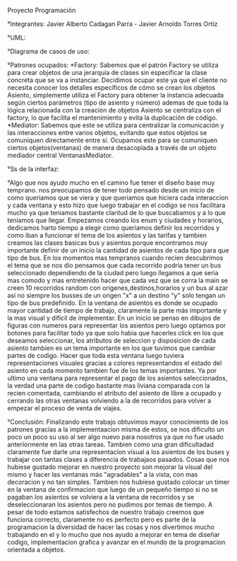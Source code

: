 Proyecto Programación

°Integrantes: Javier Alberto Cadagan Parra - Javier Arnoldo Torres Ortiz

°UML:

°Diagrama de casos de uso:

°Patrones ocupados:
  *Factory: Sabemos que el patrón Factory se utiliza para crear objetos de una jerarquía de clases sin especificar la clase concreta que se va a instanciar. Decidimos ocupar este ya que el cliente no necesita 
            conocer los detalles específicos de cómo se crean los objetos Asiento, simplemente utiliza el Factory para obtener la instancia adecuada según ciertos parámetros (tipo de asiento y número) ademas de 
            que toda la lógica relacionada con la creación de objetos Asiento se centraliza con el factory, lo que facilita el mantenimiento y evita la duplicación de código.
  *Mediator: Sabemos que este se utiliza para centralizar la comunicación y las interacciones entre varios objetos, evitando que estos objetos se comuniquen directamente entre sí. Ocupamos este para se comuniquen 
            ciertos objetos(ventanas) de manera desacoplada a través de un objeto mediador central VentanasMediator.

°Ss de la interfaz:

°Algo que nos ayudo mucho en el camino fue tener el diseño base muy temprano. nos preocupamos de tener todo pensado desde un inicio de como queriamos que se viera y que queriamos que hiciera cada interaccion y cada ventana y esto hizo que luego trabajar en el codigo se nos facilitara mucho ya que teniamos bastante claritud de lo que buscabamos y a lo que teniamos que llegar.
 Empezamos creando los enum y ciudades y horarios, dedicamos harto tiempo a elegir como queriamos definir los recorridos y como iban a funcionar el tema de los asientos y las tarifas y tambien creamos las clases basicas bus y asientos porque encontramos muy importante definir de un inicio la cantidad de asientos de cada tipo para que tipo de bus. 
 En los momentos mas tempranos cuando recien descubrimos el tema que se nos dio pensamos que cada recorrido podria tener un bus seleccionado dependiendo de la ciudad pero luego llegamos a que seria mas comodo y mas entretenido hacer que cada vez que se corra la main se creen 10 recorridos random con origenes,destinos,horarios y un bus al azar así no siempre los busses de un origen "x" a un destino "y" solo tengan un tipo de bus predefinido.
 En la ventana de asientos es donde se ocupado mayor cantidad de tiempo de trabajo, claramente la parte más importante y la mas visual y dificil de implementar. En un inicio se penso en dibujos de figuras con numeros para representar los asientos pero luego optamos por botones para facilitar todo ya que solo habia que hacerles click en los que deseamos seleccionar, los atributos de seleccion y disposicion de cada asiento tambien es un tema importante en los que tuvimos que cambiar partes de codigo.
 Hacer que toda esta ventana luego tuviera representaciones visuales gracias a colores representandos el estado del asiento en cada momento tambien fue de los temas importantes.
 Ya por ultimo una ventana para representar el pago de los asientos seleccionados, la verdad una parte de codigo bastante mas liviana comparada con la recien comentada, cambiando el atributo del asiento de libre a ocupado y cerrando las otras ventanas volviendo a la de recorridos para volver a empezar el proceso de venta de viajes.

°Conclusión: Finalizando este trabajo obtuvimos mayor conocimiento de los patrones gracias a la implementaacion misma de estos, se nos dificulto un poco un poco su uso al ser algo nuevo para nosotros ya que no fue usado anteriormente en las otras tareas. Tambien como una gran dificultadad claramente fue darle una representacion visual a los asientos de los buses y trabajar con tantas clases a diferencia de trabajaos pasados.
             Cosas que nos hubiese gustado mejorar en nuestro proyecto son mejorar la visual del mismo y hacer las ventanas más "agradables" a la vista, con mas decoracion y no tan simples. Tambien nos hubiese gustado colocar un timer en la ventana de confirmacion que luego de un pequeño tiempo si no se pagaban los asientos se volviera a la ventana de recorridos y se deseleccionaran los asientos pero no pudimos por temas de tiempo.
             A pesar de todo estamos satisfechos de nuestro trabajo creemos que funciona correcto, claramente no es perfecto pero es parte de la programacion la diversidad de hacer las cosas y nos divertimos mucho trabajando en el y lo mucho que nos ayudo a mejorar en tema de diseñar codigo, implementacion grafica y avanzar en el mundo de la programacion orientada a objetos.
